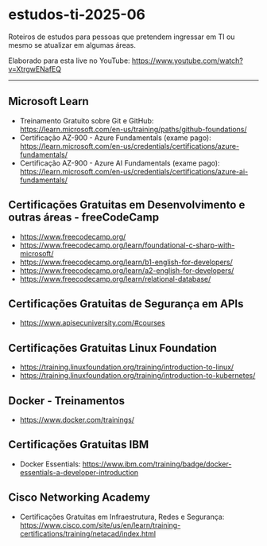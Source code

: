 # estudos-ti-2025-06
Roteiros de estudos para pessoas que pretendem ingressar em TI ou mesmo se atualizar em algumas áreas.

Elaborado para esta live no YouTube: https://www.youtube.com/watch?v=XtrgwENafEQ

---

## Microsoft Learn
- Treinamento Gratuito sobre Git e GitHub:
  https://learn.microsoft.com/en-us/training/paths/github-foundations/
- Certificação AZ-900 - Azure Fundamentals (exame pago): https://learn.microsoft.com/en-us/credentials/certifications/azure-fundamentals/
- Certificação AZ-900 - Azure AI Fundamentals (exame pago): https://learn.microsoft.com/en-us/credentials/certifications/azure-ai-fundamentals/

## Certificações Gratuitas em Desenvolvimento e outras áreas - freeCodeCamp
- https://www.freecodecamp.org/
- https://www.freecodecamp.org/learn/foundational-c-sharp-with-microsoft/
- https://www.freecodecamp.org/learn/b1-english-for-developers/
- https://www.freecodecamp.org/learn/a2-english-for-developers/
- https://www.freecodecamp.org/learn/relational-database/

## Certificações Gratuitas de Segurança em APIs
- https://www.apisecuniversity.com/#courses

## Certificações Gratuitas Linux Foundation
- https://training.linuxfoundation.org/training/introduction-to-linux/
- https://training.linuxfoundation.org/training/introduction-to-kubernetes/

## Docker - Treinamentos
- https://www.docker.com/trainings/

## Certificações Gratuitas IBM
- Docker Essentials: https://www.ibm.com/training/badge/docker-essentials-a-developer-introduction

## Cisco Networking Academy
- Certificações Gratuitas em Infraestrutura, Redes e Segurança: https://www.cisco.com/site/us/en/learn/training-certifications/training/netacad/index.html
